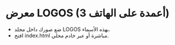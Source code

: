 # معرض LOGOS (3 أعمدة على الهاتف)
- ضع صورك داخل مجلد LOGOS بهذه الأسماء.
- افتح index.html مباشرة أو عبر خادم محلي.
